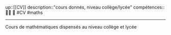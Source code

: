 up::[[CV]]
description::"cours donnés, niveau collège/lycée"
compétences:: 🧑‍🏫 🧮
#CV #maths 

---
Cours de mathématiques dispensés au niveau collège et lycée
